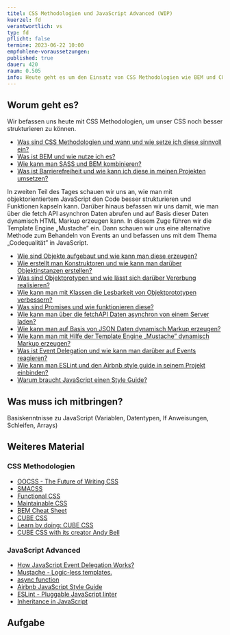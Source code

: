 ```yaml
---
titel: CSS Methodologien und JavaScript Advanced (WIP)
kuerzel: fd
verantwortlich: vs
typ: fd
pflicht: false
termine: 2023-06-22 10:00
empfohlene-voraussetzungen: 
published: true
dauer: 420
raum: 0.505
info: Heute geht es um den Einsatz von CSS Methodologien wie BEM und CUBE. Zu dem beschäftigen wir uns noch einmal intensiver mit JavaScript. Genauer um objektorientiertes Javascript, die fetch API, die Template Engine „Mustache”, Event Delegation und ESLint.
---
```


## Worum geht es?
Wir befassen uns heute mit CSS Methodologien, um unser CSS noch besser strukturieren zu können.

- [Was sind CSS Methodologien und wann und wie setze ich diese sinnvoll ein?](https://ageek.dev/css-methodologies)
- [Was ist BEM und wie nutze ich es?](http://getbem.com/introduction/)
- [Wie kann man SASS und BEM kombinieren?](https://andrew-barnes.medium.com/bem-and-sass-a-perfect-match-5e48d9bc3894)
- [Was ist Barrierefreiheit und wie kann ich diese in meinen Projekten umsetzen?](https://developer.mozilla.org/en-US/docs/Learn/Accessibility/What_is_accessibility)

In zweiten Teil des Tages schauen wir uns an, wie man mit objektorientiertem JavaScript den Code besser strukturieren und Funktionen kapseln kann. Darüber hinaus befassen wir uns damit, wie man über die fetch API asynchron Daten abrufen und auf Basis dieser Daten dynamisch HTML Markup erzeugen kann. In diesem Zuge führen wir die Template Engine „Mustache” ein.
Dann schauen wir uns eine alternative Methode zum Behandeln von Events an und befassen uns mit dem Thema „Codequalität” in JavaScript.


- [Wie sind Objekte aufgebaut und wie kann man diese erzeugen?](https://developer.mozilla.org/de/docs/Learn/JavaScript/Objects/Basics)
- [Wie erstellt man Konstruktoren und wie kann man darüber Objektinstanzen erstellen?](https://developer.mozilla.org/de/docs/Learn/JavaScript/Objects/Object-oriented_JS)
- [Was sind Objektprotypen und wie lässt sich darüber Vererbung realisieren?](https://developer.mozilla.org/en-US/docs/Learn/JavaScript/Objects/Object_prototypes)
- [Wie kann man mit Klassen die Lesbarkeit von Objektprototypen verbessern?](https://developer.mozilla.org/de/docs/Web/JavaScript/Reference/Classes)
- [Was sind Promises und wie funktionieren diese?](https://developer.mozilla.org/de/docs/Web/JavaScript/Guide/Using_promises)
- [Wie kann man über die fetchAPI Daten asynchron von einem Server laden?](https://developer.mozilla.org/en-US/docs/Web/API/Fetch_API/Using_Fetch)
- [Wie kann man auf Basis von JSON Daten dynamisch Markup erzeugen?](https://developer.mozilla.org/de/docs/Learn/JavaScript/Objects/JSON)
- [Wie kann man mit Hilfe der Template Engine „Mustache” dynamisch Markup erzeugen?](https://www.tsmean.com/articles/mustache/the-ultimate-mustache-tutorial/)
- [Was ist Event Delegation und wie kann man darüber auf Events reagieren?](https://gomakethings.com/why-event-delegation-is-a-better-way-to-listen-for-events-in-vanilla-js/)
- [Wie kann man ESLint und den Airbnb style guide in seinem Projekt einbinden?](https://dev.to/bigyank/a-quick-guide-to-setup-eslint-with-airbnb-and-prettier-3di2)
- [Warum braucht JavaScript einen Style Guide?](https://airbnb.io/projects/javascript/)

## Was muss ich mitbringen?
Basiskenntnisse zu JavaScript (Variablen, Datentypen, If Anweisungen, Schleifen, Arrays)


## Weiteres Material
### CSS Methodologien
- [OOCSS - The Future of Writing CSS](https://www.keycdn.com/blog/oocss)
- [SMACSS](http://smacss.com/)
- [Functional CSS](https://critter.blog/2018/06/08/in-defense-of-functional-css/)
- [Maintainable CSS](https://maintainablecss.com/)
- [BEM Cheat Sheet](https://9elements.com/bem-cheat-sheet/)
- [CUBE CSS](https://cube.fyi/)
- [Learn by doing: CUBE CSS](https://css-tricks.com/video-screencasts/191-learn-by-doing-cube-css/)
- [CUBE CSS with its creator Andy Bell](https://www.youtube.com/watch?v=Y3EKje3JIT4)

### JavaScript Advanced
- [How JavaScript Event Delegation Works?](https://davidwalsh.name/event-delegate)
- [Mustache - Logic-less templates.](https://mustache.github.io)
- [async function](https://developer.mozilla.org/de/docs/Web/JavaScript/Reference/Statements/async_function)
- [Airbnb JavaScript Style Guide](https://github.com/airbnb/javascript)
- [ESLint - Pluggable JavaScript linter](https://eslint.org)
- [Inheritance in JavaScript](https://developer.mozilla.org/en-US/docs/Learn/JavaScript/Objects/Inheritance)


## Aufgabe







